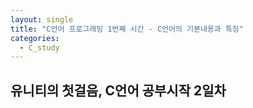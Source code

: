 ```yaml
---
layout: single
title: "C언어 프로그래밍 1번째 시간 - C언어의 기본내용과 특징"
categories:
  - C_study
---
```


## 유니티의 첫걸음, C언어 공부시작 2일차
